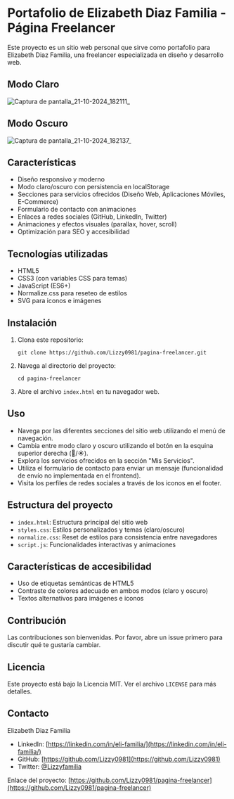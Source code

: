 # Portafolio de Elizabeth Diaz Familia - Página Freelancer

Este proyecto es un sitio web personal que sirve como portafolio para Elizabeth Diaz Familia, una freelancer especializada en diseño y desarrollo web.

## Modo Claro
![Captura de pantalla_21-10-2024_182111_](https://github.com/user-attachments/assets/0b648a7c-33ca-49d8-8b3c-496290a211e4)


## Modo Oscuro
![Captura de pantalla_21-10-2024_182137_](https://github.com/user-attachments/assets/716cbb9d-92c5-426c-8334-06c7ec88276f)


## Características

- Diseño responsivo y moderno
- Modo claro/oscuro con persistencia en localStorage
- Secciones para servicios ofrecidos (Diseño Web, Aplicaciones Móviles, E-Commerce)
- Formulario de contacto con animaciones
- Enlaces a redes sociales (GitHub, LinkedIn, Twitter)
- Animaciones y efectos visuales (parallax, hover, scroll)
- Optimización para SEO y accesibilidad

## Tecnologías utilizadas

- HTML5
- CSS3 (con variables CSS para temas)
- JavaScript (ES6+)
- Normalize.css para reseteo de estilos
- SVG para iconos e imágenes

## Instalación

1. Clona este repositorio:
   ```
   git clone https://github.com/Lizzy0981/pagina-freelancer.git
   ```
2. Navega al directorio del proyecto:
   ```
   cd pagina-freelancer
   ```
3. Abre el archivo `index.html` en tu navegador web.

## Uso

- Navega por las diferentes secciones del sitio web utilizando el menú de navegación.
- Cambia entre modo claro y oscuro utilizando el botón en la esquina superior derecha (🌙/☀️).
- Explora los servicios ofrecidos en la sección "Mis Servicios".
- Utiliza el formulario de contacto para enviar un mensaje (funcionalidad de envío no implementada en el frontend).
- Visita los perfiles de redes sociales a través de los iconos en el footer.

## Estructura del proyecto

- `index.html`: Estructura principal del sitio web
- `styles.css`: Estilos personalizados y temas (claro/oscuro)
- `normalize.css`: Reset de estilos para consistencia entre navegadores
- `script.js`: Funcionalidades interactivas y animaciones

## Características de accesibilidad

- Uso de etiquetas semánticas de HTML5
- Contraste de colores adecuado en ambos modos (claro y oscuro)
- Textos alternativos para imágenes e iconos

## Contribución

Las contribuciones son bienvenidas. Por favor, abre un issue primero para discutir qué te gustaría cambiar.

## Licencia

Este proyecto está bajo la Licencia MIT. Ver el archivo `LICENSE` para más detalles.

## Contacto

Elizabeth Diaz Familia
- LinkedIn: [https://linkedin.com/in/eli-familia/](https://linkedin.com/in/eli-familia/)
- GitHub: [https://github.com/Lizzy0981](https://github.com/Lizzy0981)
- Twitter: [@Lizzyfamilia](https://twitter.com/Lizzyfamilia)

Enlace del proyecto: [https://github.com/Lizzy0981/pagina-freelancer](https://github.com/Lizzy0981/pagina-freelancer)
